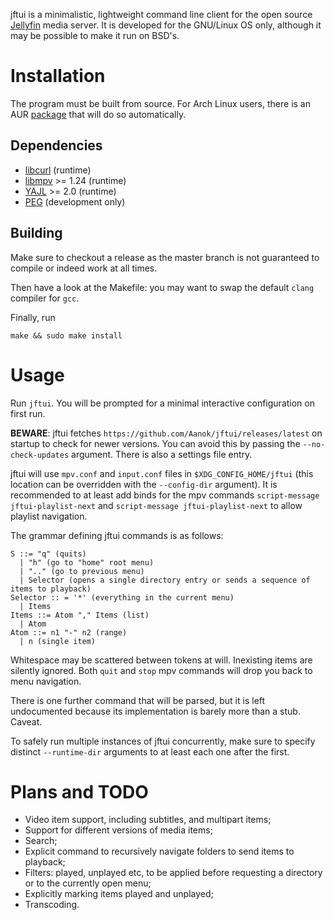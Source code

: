 jftui is a minimalistic, lightweight command line client for the open source [Jellyfin](http://jellyfin.org/) media server. It is developed for the GNU/Linux OS only, although it may be possible to make it run on BSD's.

# Installation
The program must be built from source. For Arch Linux users, there is an AUR [package](https://aur.archlinux.org/packages/jftui-git/) that will do so automatically.

## Dependencies
- [libcurl](https://curl.haxx.se/libcurl/) (runtime)
- [libmpv](https://mpv.io) >= 1.24 (runtime)
- [YAJL](https://lloyd.github.io/yajl/) >= 2.0 (runtime)
- [PEG](http://piumarta.com/software/peg/) (development only)


## Building
Make sure to checkout a release as the master branch is not guaranteed to compile or indeed work at all times.

Then have a look at the Makefile: you may want to swap the default `clang` compiler for `gcc`.

Finally, run
```
make && sudo make install
```

# Usage
Run `jftui`. You will be prompted for a minimal interactive configuration on first run.

**BEWARE**: jftui fetches `https://github.com/Aanok/jftui/releases/latest` on startup to check for newer versions. You can avoid this by passing the `--no-check-updates` argument. There is also a settings file entry.

jftui will use `mpv.conf` and `input.conf` files in `$XDG_CONFIG_HOME/jftui` (this location can be overridden with the `--config-dir` argument). It is recommended to at least add binds for the mpv commands `script-message jftui-playlist-next` and `script-message jftui-playlist-next` to allow playlist navigation.

The grammar defining jftui commands is as follows:
```
S ::= "q" (quits)
  | "h" (go to "home" root menu)
  | ".." (go to previous menu)
  | Selector (opens a single directory entry or sends a sequence of items to playback)
Selector :: = '*' (everything in the current menu)
  | Items
Items ::= Atom "," Items (list)
  | Atom
Atom ::= n1 "-" n2 (range)
  | n (single item)
```

Whitespace may be scattered between tokens at will. Inexisting items are silently ignored. Both `quit` and `stop` mpv commands will drop you back to menu navigation.

There is one further command that will be parsed, but it is left undocumented because its implementation is barely more than a stub. Caveat.

To safely run multiple instances of jftui concurrently, make sure to specify distinct `--runtime-dir` arguments to at least each one after the first.

# Plans and TODO
- Video item support, including subtitles, and multipart items;
- Support for different versions of media items;
- Search;
- Explicit command to recursively navigate folders to send items to playback;
- Filters: played, unplayed etc, to be applied before requesting a directory or to the currently open menu;
- Explicitly marking items played and unplayed;
- Transcoding.

